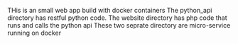 THis is an small web app build with docker containers
The python_api directory has restful python code.
The website directory has php code that runs and calls the python api
These two seprate directory are micro-service running on docker
